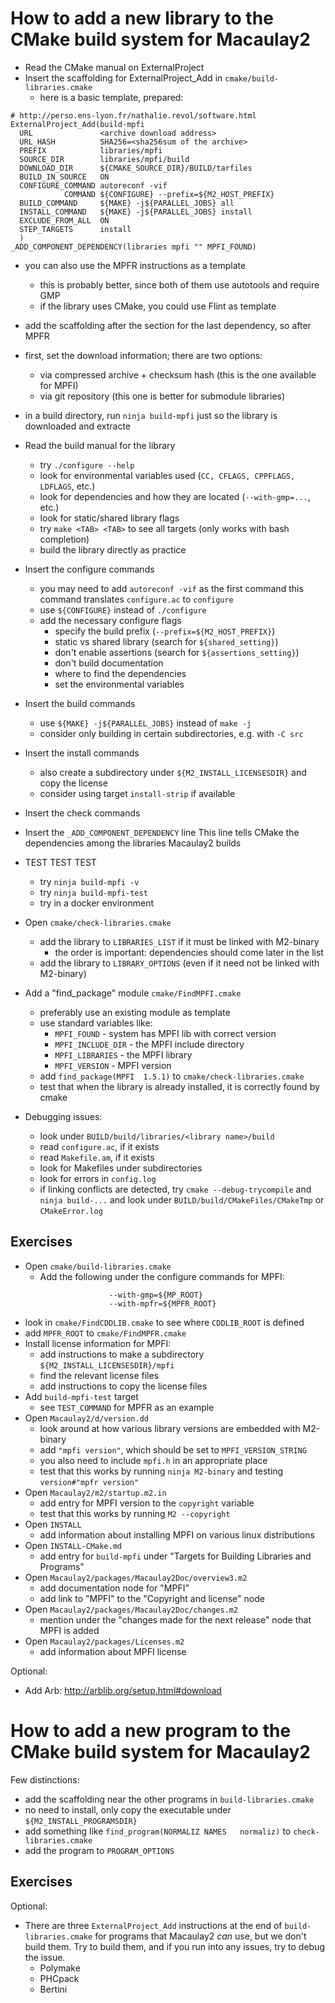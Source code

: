 How to add a new library to the CMake build system for Macaulay2
================================================================

- Read the CMake manual on ExternalProject
- Insert the scaffolding for ExternalProject_Add in `cmake/build-libraries.cmake`
  - here is a basic template, prepared:
```
# http://perso.ens-lyon.fr/nathalie.revol/software.html
ExternalProject_Add(build-mpfi
  URL               <archive download address>
  URL_HASH          SHA256=<sha256sum of the archive>
  PREFIX            libraries/mpfi
  SOURCE_DIR        libraries/mpfi/build
  DOWNLOAD_DIR      ${CMAKE_SOURCE_DIR}/BUILD/tarfiles
  BUILD_IN_SOURCE   ON
  CONFIGURE_COMMAND autoreconf -vif
            COMMAND ${CONFIGURE} --prefix=${M2_HOST_PREFIX}
  BUILD_COMMAND     ${MAKE} -j${PARALLEL_JOBS} all
  INSTALL_COMMAND   ${MAKE} -j${PARALLEL_JOBS} install
  EXCLUDE_FROM_ALL  ON
  STEP_TARGETS      install
  )
_ADD_COMPONENT_DEPENDENCY(libraries mpfi "" MPFI_FOUND)
```
  - you can also use the MPFR instructions as a template
    - this is probably better, since both of them use autotools and require GMP
	- if the library uses CMake, you could use Flint as template
  - add the scaffolding after the section for the last dependency, so after MPFR
  - first, set the download information; there are two options:
    - via compressed archive + checksum hash (this is the one available for MPFI)
    - via git repository (this one is better for submodule libraries)
  - in a build directory, run `ninja build-mpfi`
    just so the library is downloaded and extracte

- Read the build manual for the library
  - try `./configure --help`
  - look for environmental variables used (`CC, CFLAGS, CPPFLAGS, LDFLAGS`, etc.)
  - look for dependencies and how they are located (`--with-gmp=...`, etc.)
  - look for static/shared library flags 
  - try `make <TAB> <TAB>` to see all targets (only works with bash completion)
  - build the library directly as practice

- Insert the configure commands
  - you may need to add `autoreconf -vif` as the first command
    this command translates `configure.ac` to `configure`
  - use `${CONFIGURE}` instead of `./configure`
  - add the necessary configure flags
    - specify the build prefix (`--prefix=${M2_HOST_PREFIX}`)
    - static vs shared library (search for `${shared_setting}`)
    - don't enable assertions (search for `${assertions_setting}`)
    - don't build documentation
    - where to find the dependencies
    - set the environmental variables
- Insert the build commands
  - use `${MAKE} -j${PARALLEL_JOBS}` instead of `make -j`
  - consider only building in certain subdirectories, e.g. with `-C src`
- Insert the install commands
  - also create a subdirectory under `${M2_INSTALL_LICENSESDIR}` and copy the license
  - consider using target `install-strip` if available
- Insert the check commands
- Insert the `_ADD_COMPONENT_DEPENDENCY` line
  This line tells CMake the dependencies among the libraries Macaulay2 builds

- TEST TEST TEST
  - try `ninja build-mpfi -v`
  - try `ninja build-mpfi-test`
  - try in a docker environment

- Open `cmake/check-libraries.cmake`
  - add the library to `LIBRARIES_LIST` if it must be linked with M2-binary
    - the order is important: dependencies should come later in the list
  - add the library to `LIBRARY_OPTIONS` (even if it need not be linked with M2-binary)
- Add a "find_package" module `cmake/FindMPFI.cmake`
  - preferably use an existing module as template
  - use standard variables like:
    -  `MPFI_FOUND`           - system has MPFI lib with correct version
    -  `MPFI_INCLUDE_DIR`     - the MPFI include directory
    -  `MPFI_LIBRARIES`       - the MPFI library
    -  `MPFI_VERSION`         - MPFI version
  - add `find_package(MPFI	1.5.1)` to `cmake/check-libraries.cmake`
  - test that when the library is already installed, it is correctly found by cmake

- Debugging issues:
  - look under `BUILD/build/libraries/<library name>/build`
  - read `configure.ac`, if it exists
  - read `Makefile.am`, if it exists
  - look for Makefiles under subdirectories
  - look for errors in `config.log`
  - if linking conflicts are detected,
    try `cmake --debug-trycompile` and `ninja build-...` and
    look under `BUILD/build/CMakeFiles/CMakeTmp` or `CMakeError.log`

## Exercises

- Open `cmake/build-libraries.cmake`
  - Add the following under the configure commands for MPFI:
```
                      --with-gmp=${MP_ROOT}
                      --with-mpfr=${MPFR_ROOT}
```
  - look in `cmake/FindCDDLIB.cmake` to see where `CDDLIB_ROOT` is defined
  - add `MPFR_ROOT` to `cmake/FindMPFR.cmake`
- Install license information for MPFI:
  - add instructions to make a subdirectory `${M2_INSTALL_LICENSESDIR}/mpfi`
  - find the relevant license files
  - add instructions to copy the license files
- Add `build-mpfi-test` target
  - see `TEST_COMMAND` for MPFR as an example
- Open `Macaulay2/d/version.dd`
  - look around at how various library versions are embedded with M2-binary
  - add `"mpfi version"`, which should be set to `MPFI_VERSION_STRING`
  - you also need to include `mpfi.h` in an appropriate place
  - test that this works by running `ninja M2-binary` and testing `version#"mpfr version"`
- Open `Macaulay2/m2/startup.m2.in`
  - add entry for MPFI version to the `copyright` variable
  - test that this works by running `M2 --copyright`
- Open `INSTALL`
  - add information about installing MPFI on various linux distributions
- Open `INSTALL-CMake.md`
  - add entry for `build-mpfi` under "Targets for Building Libraries and Programs"
- Open `Macaulay2/packages/Macaulay2Doc/overview3.m2`
  - add documentation node for "MPFI"
  - add link to "MPFI" to the "Copyright and license" node
- Open `Macaulay2/packages/Macaulay2Doc/changes.m2`
  - mention under the "changes made for the next release" node that MPFI is added
- Open `Macaulay2/packages/Licenses.m2`
  - add information about MPFI license

Optional:
- Add Arb: http://arblib.org/setup.html#download

How to add a new program to the CMake build system for Macaulay2
================================================================

Few distinctions:
- add the scaffolding near the other programs in `build-libraries.cmake`
- no need to install, only copy the executable under `${M2_INSTALL_PROGRAMSDIR}`
- add something like `find_program(NORMALIZ	NAMES	normaliz)` to `check-libraries.cmake`
- add the program to `PROGRAM_OPTIONS`

## Exercises

Optional:
- There are three `ExternalProject_Add` instructions at the end of
  `build-libraries.cmake` for programs that Macaulay2 *can* use, but
  we don't build them. Try to build them, and if you run into any issues,
  try to debug the issue.
  - Polymake
  - PHCpack
  - Bertini
